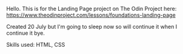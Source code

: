Hello. This is for the Landing Page project on The Odin Project here: https://www.theodinproject.com/lessons/foundations-landing-page

Created 20 July but I'm going to sleep now so will continue it when I continue it bye.

Skills used: HTML, CSS
